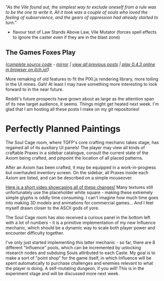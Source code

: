 *"As the Vile found out, the simplest way to exclude oneself from a rule was to be the one to write it. All it took was a couple of souls who loved the feeling of subservience, and the gears of oppression had already started to turn."*

- flavour text of Law Stands Above Law, Vile Mutator (forces spell effects to ignore the caster even if they are in the blast zone)

## The Games Foxes Play
*([complete source code](https://github.com/Oneirical/The-Games-Foxes-Play) - [mirror](https://codeberg.org/Oneirical/The-Games-Foxes-Play) | [view all previous posts](https://github.com/Oneirical/The-Games-Foxes-Play/tree/main/design/Development%20Logs) | [play 0.4.3 online in browser on itch.io!](https://oneirical.itch.io/tgfp))*

More remaking of old features to fit the PIXI.js rendering library, more toiling in the UI mines. Gah! At least I may have something more interesting to look forward to in the near future.

Reddit's future prospects have grown about as large as the attention span of its new target audience, it seems. Things might get heated next week. I'm glad that I am hosting all these posts I make on my git repositories!

# Perfectly Planned Paintings

The Soul Cage room, where TGFP's core crafting mechanic takes stage, has regained all of its auxiliary UI panels! The player may view all kinds of craftable Praxes in a sidebar catalogue, consult the current state of the Axiom being crafted, and pinpoint the location of all placed patterns.

After an Axiom has been crafted, it may be equipped in a work-in-progress but overhauled inventory screen. On the sidebar, all Praxes inside each Axiom are listed, and can be described on a simple mouseover.

[Here is a short video showcasing all of these changes!](https://yewtu.be/embed/t_8rdFdpf24) Many textures still unfortunately use the placeholder white square - making these extremely simple glyphs is oddly time consuming. I can't imagine how much time goes into making 3D models and animations for commercial games... And I feel myself drawn closer to the ASCII gods of yore.

The Soul Cage room has also received a curious panel in the bottom left with a lot of numbers - it is a primitive implementation of my new Influence mechanic, which should be a dynamic way to scale both player power and encounter difficulty together.

I've only just started implementing this latter mechanic - so far, there are 8 different "Influence" pools, which can be incremented by unlocking research nodes and subduing Souls attributed to each Caste. My goal is to make a sort of "point shop" for the game itself, in which Influence will be spent automatically to purchase challenges and enemies relevant to what the player is doing. A self-mutating dungeon, if you will! This is in the experiment stage and will be discussed more next week.
